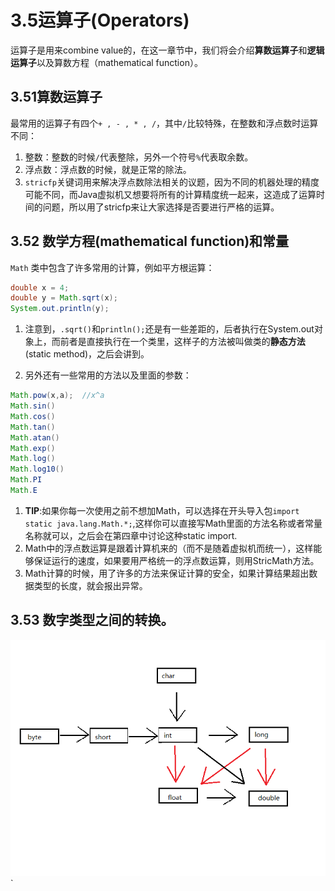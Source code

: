 # 3.5运算子(Operators)
运算子是用来combine value的，在这一章节中，我们将会介绍**算数运算子**和**逻辑运算子**以及算数方程（mathematical function）。

## 3.51算数运算子
最常用的运算子有四个```+ , - , * , /```，其中```/```比较特殊，在整数和浮点数时运算不同：
1. 整数：整数的时候```/```代表整除，另外一个符号```%```代表取余数。
2. 浮点数：浮点数的时候，就是正常的除法。
3. ```stricfp```关键词用来解决浮点数除法相关的议题，因为不同的机器处理的精度可能不同，而Java虚拟机又想要将所有的计算精度统一起来，这造成了运算时间的问题，所以用了stricfp来让大家选择是否要进行严格的运算。

## 3.52 数学方程(mathematical function)和常量  

 ```Math``` 类中包含了许多常用的计算，例如平方根运算：

```Java
double x = 4;
double y = Math.sqrt(x);
System.out.println(y);
```

1. 注意到，```.sqrt()```和```println();```还是有一些差距的，后者执行在System.out对象上，而前者是直接执行在一个类里，这样子的方法被叫做类的**静态方法**(static method)，之后会讲到。

2. 另外还有一些常用的方法以及里面的参数：  

```java
Math.pow(x,a);  //x^a
Math.sin()
Math.cos()
Math.tan()
Math.atan()
Math.exp()
Math.log()
Math.log10()
Math.PI
Math.E
```

1. **TIP**:如果你每一次使用之前不想加Math，可以选择在开头导入包```import static java.lang.Math.*;```,这样你可以直接写Math里面的方法名称或者常量名称就可以，之后会在第四章中讨论这种static import.
2. Math中的浮点数运算是跟着计算机来的（而不是随着虚拟机而统一），这样能够保证运行的速度，如果要用严格统一的浮点数运算，则用StricMath方法。
3. Math计算的时候，用了许多的方法来保证计算的安全，如果计算结果超出数据类型的长度，就会报出异常。 

## 3.53 数字类型之间的转换。
<img src="/img/char3.53.PNG">`